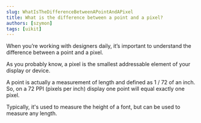 ```yaml
---
slug: WhatIsTheDifferenceBetweenAPointAndAPixel
title: What is the difference between a point and a pixel?
authors: [szymon]
tags: [uikit]
---
```



When you’re working with designers daily, it’s important to understand the difference between a point and a pixel.

As you probably know, a pixel is the smallest addressable element of your display or device.

A point is actually a measurement of length and defined as 1 / 72 of an inch. So, on a 72 PPI (pixels per inch) display one point will equal exactly one pixel.

Typically, it's used to measure the height of a font, but can be used to measure any length.
